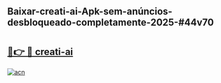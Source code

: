 ## Baixar-creati-ai-Apk-sem-anúncios-desbloqueado-completamente-2025-#44v70

# <h2><a href="https://ainizakaria.my?title=creati-ai&ref=20M">🔗👉 🔴 creati-ai</a></h2>

[![acn](https://github.com/user-attachments/assets/0f9c940e-d8b0-45ae-aac7-cd30a18b3e1c)](https://ainizakaria.my?title=creati-ai&ref=20M)

